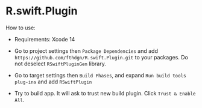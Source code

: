 # R.swift.Plugin

How to use:

* Requirements: Xcode 14

* Go to project settings then `Package Dependencies` and add `https://github.com/fthdgn/R.swift.Plugin.git` to your packages. Do not deselect `RSwiftPluginGen` library.

* Go to target settings then `Build Phases`, and expand `Run build tools plug-ins` and add `RSwiftPlugin`

* Try to build app. It will ask to trust new build plugin. Click `Trust & Enable All`.
